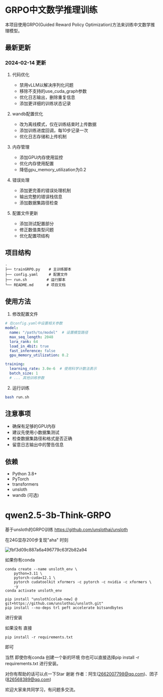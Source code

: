 # GRPO中文数学推理训练

本项目使用GRPO(Guided Reward Policy Optimization)方法来训练中文数学推理模型。

## 最新更新

### 2024-02-14 更新
1. 代码优化
   - 禁用vLLM以解决序列化问题
   - 移除不支持的use_cuda_graph参数
   - 优化日志输出，删除重复信息
   - 添加更详细的训练状态记录

2. wandb配置优化
   - 改为离线模式，仅在训练结束时上传数据
   - 添加训练进度回调，每10步记录一次
   - 优化日志存储和上传机制

3. 内存管理
   - 添加GPU内存使用监控
   - 优化内存使用配置
   - 降低gpu_memory_utilization为0.2

4. 错误处理
   - 添加更完善的错误处理机制
   - 输出完整的错误栈信息
   - 添加数据集路径检查

5. 配置文件更新
   - 添加测试配置部分
   - 修正数值类型问题
   - 优化配置项结构

## 项目结构

```
.
├── trainGRPO.py    # 主训练脚本
├── config.yaml     # 配置文件
├── run.sh         # 运行脚本
└── README.md      # 项目文档
```

## 使用方法

1. 修改配置文件
```yaml
# 在config.yaml中设置相关参数
model:
  name: "/path/to/model"  # 设置模型路径
  max_seq_length: 2048
  lora_rank: 64
  load_in_4bit: true
  fast_inference: false
  gpu_memory_utilization: 0.2

training:
  learning_rate: 3.0e-6  # 使用科学计数法表示
  batch_size: 1
  # ... 其他训练参数
```

2. 运行训练
```bash
bash run.sh
```

## 注意事项
- 确保有足够的GPU内存
- 建议先使用小数据集测试
- 检查数据集路径和格式是否正确
- 留意日志输出中的警告信息

## 依赖
- Python 3.8+
- PyTorch
- transformers
- unsloth
- wandb (可选)

# qwen2.5-3b-Think-GRPO
基于unsloth的GRPO训练
https://github.com/unslothai/unsloth



在24G显存200步复现"aha" 时刻

![fbf3d09c887a6a496779c63f2b82a94](https://github.com/user-attachments/assets/f8517316-249b-4d46-82eb-2e5eafe1e091)

如果你有conda
```
conda create --name unsloth_env \
    python=3.11 \
    pytorch-cuda=12.1 \
    pytorch cudatoolkit xformers -c pytorch -c nvidia -c xformers \
    -y
conda activate unsloth_env

pip install "unsloth[colab-new] @ git+https://github.com/unslothai/unsloth.git"
pip install --no-deps trl peft accelerate bitsandbytes
```
进行安装

如果没有  直接 
```
pip install -r requirements.txt
```
即可  

当然 即使你有conda  创建一个新的环境  你也可以直接选择pip install -r requirements.txt 进行安装。

对你有帮助的话可以点一下Star 谢谢
作者：阿生(2662007798@qq.com)、团子(826568389@qq.com)

欢迎大家来共同学习，有问题多交流。

